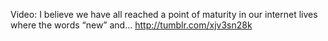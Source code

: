 Video: I believe we have all reached a point of maturity in our internet lives where the words “new” and... http://tumblr.com/xjv3sn28k